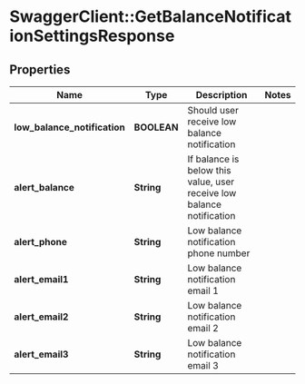 # SwaggerClient::GetBalanceNotificationSettingsResponse

## Properties
Name | Type | Description | Notes
------------ | ------------- | ------------- | -------------
**low_balance_notification** | **BOOLEAN** | Should user receive low balance notification | 
**alert_balance** | **String** | If balance is below this value, user receive low balance notification | 
**alert_phone** | **String** | Low balance notification phone number | 
**alert_email1** | **String** | Low balance notification email 1 | 
**alert_email2** | **String** | Low balance notification email 2 | 
**alert_email3** | **String** | Low balance notification email 3 | 


